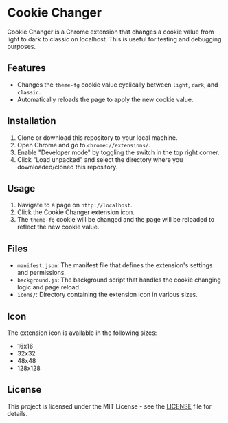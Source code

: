 # Cookie Changer

Cookie Changer is a Chrome extension that changes a cookie value from light to dark to classic on localhost. This is useful for testing and debugging purposes.

## Features

-   Changes the `theme-fg` cookie value cyclically between `light`, `dark`, and `classic`.
-   Automatically reloads the page to apply the new cookie value.

## Installation

1. Clone or download this repository to your local machine.
2. Open Chrome and go to `chrome://extensions/`.
3. Enable "Developer mode" by toggling the switch in the top right corner.
4. Click "Load unpacked" and select the directory where you downloaded/cloned this repository.

## Usage

1. Navigate to a page on `http://localhost`.
2. Click the Cookie Changer extension icon.
3. The `theme-fg` cookie will be changed and the page will be reloaded to reflect the new cookie value.

## Files

-   `manifest.json`: The manifest file that defines the extension's settings and permissions.
-   `background.js`: The background script that handles the cookie changing logic and page reload.
-   `icons/`: Directory containing the extension icon in various sizes.

## Icon

The extension icon is available in the following sizes:

-   16x16
-   32x32
-   48x48
-   128x128

## License

This project is licensed under the MIT License - see the [LICENSE](LICENSE) file for details.
